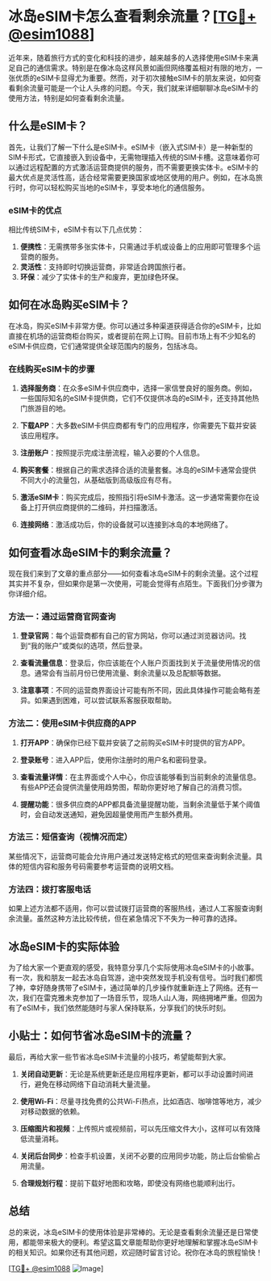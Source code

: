# 冰岛eSIM卡怎么查看剩余流量？[[TG💪+ @esim1088](https://t.me/s/esim1088)]

近年来，随着旅行方式的变化和科技的进步，越来越多的人选择使用eSIM卡来满足自己的通信需求。特别是在像冰岛这样风景如画但网络覆盖相对有限的地方，一张优质的eSIM卡显得尤为重要。然而，对于初次接触eSIM卡的朋友来说，如何查看剩余流量可能是一个让人头疼的问题。今天，我们就来详细聊聊冰岛eSIM卡的使用方法，特别是如何查看剩余流量。

## 什么是eSIM卡？

首先，让我们了解一下什么是eSIM卡。eSIM卡（嵌入式SIM卡）是一种新型的SIM卡形式，它直接嵌入到设备中，无需物理插入传统的SIM卡槽。这意味着你可以通过远程配置的方式激活运营商提供的服务，而不需要更换实体卡。eSIM卡的最大优点是灵活性高，适合经常需要更换国家或地区使用的用户。例如，在冰岛旅行时，你可以轻松购买当地的eSIM卡，享受本地化的通信服务。

### eSIM卡的优点

相比传统SIM卡，eSIM卡有以下几点优势：

1. **便携性**：无需携带多张实体卡，只需通过手机或设备上的应用即可管理多个运营商的服务。
2. **灵活性**：支持即时切换运营商，非常适合跨国旅行者。
3. **环保**：减少了实体卡的生产和废弃，更加绿色环保。

## 如何在冰岛购买eSIM卡？

在冰岛，购买eSIM卡非常方便。你可以通过多种渠道获得适合你的eSIM卡，比如直接在机场的运营商柜台购买，或者提前在网上订购。目前市场上有不少知名的eSIM卡供应商，它们通常提供全球范围内的服务，包括冰岛。

### 在线购买eSIM卡的步骤

1. **选择服务商**：在众多eSIM卡供应商中，选择一家信誉良好的服务商。例如，一些国际知名的eSIM卡提供商，它们不仅提供冰岛的eSIM卡，还支持其他热门旅游目的地。
   
2. **下载APP**：大多数eSIM卡供应商都有专门的应用程序，你需要先下载并安装该应用程序。

3. **注册账户**：按照提示完成注册流程，输入必要的个人信息。

4. **购买套餐**：根据自己的需求选择合适的流量套餐。冰岛的eSIM卡通常会提供不同大小的流量包，从基础版到高级版应有尽有。

5. **激活eSIM卡**：购买完成后，按照指引将eSIM卡激活。这一步通常需要你在设备上打开供应商提供的二维码，并扫描激活。

6. **连接网络**：激活成功后，你的设备就可以连接到冰岛的本地网络了。

## 如何查看冰岛eSIM卡的剩余流量？

现在我们来到了文章的重点部分——如何查看冰岛eSIM卡的剩余流量。这个过程其实并不复杂，但如果你是第一次使用，可能会觉得有点陌生。下面我们分步骤为你详细介绍。

### 方法一：通过运营商官网查询

1. **登录官网**：每个运营商都有自己的官方网站，你可以通过浏览器访问。找到“我的账户”或类似的选项，然后登录。

2. **查看流量信息**：登录后，你应该能在个人账户页面找到关于流量使用情况的信息。通常会有当前月份已使用流量、剩余流量以及总配额等数据。

3. **注意事项**：不同的运营商界面设计可能有所不同，因此具体操作可能会略有差异。如果遇到困难，可以尝试联系客服获取帮助。

### 方法二：使用eSIM卡供应商的APP

1. **打开APP**：确保你已经下载并安装了之前购买eSIM卡时提供的官方APP。

2. **登录账号**：进入APP后，使用你注册时的用户名和密码登录。

3. **查看流量详情**：在主界面或个人中心，你应该能够看到当前剩余的流量信息。有些APP还会提供流量使用趋势图，帮助你更好地了解自己的消费习惯。

4. **提醒功能**：很多供应商的APP都具备流量提醒功能，当剩余流量低于某个阈值时，会自动发送通知，避免因超量使用而产生额外费用。

### 方法三：短信查询（视情况而定）

某些情况下，运营商可能会允许用户通过发送特定格式的短信来查询剩余流量。具体的短信内容和服务号码需要参考运营商的说明文档。

### 方法四：拨打客服电话

如果上述方法都不适用，你可以尝试拨打运营商的客服热线，通过人工客服查询剩余流量。虽然这种方法比较传统，但在紧急情况下不失为一种可靠的选择。

## 冰岛eSIM卡的实际体验

为了给大家一个更直观的感受，我特意分享几个实际使用冰岛eSIM卡的小故事。有一次，我和朋友一起去冰岛自驾游，途中突然发现手机没有信号。当时我们都慌了神，幸好随身携带了eSIM卡，通过简单的几步操作就重新连上了网络。还有一次，我们在雷克雅未克参加了一场音乐节，现场人山人海，网络拥堵严重。但因为有了eSIM卡，我们依然能随时与家人保持联系，分享我们的快乐时刻。

## 小贴士：如何节省冰岛eSIM卡的流量？

最后，再给大家一些节省冰岛eSIM卡流量的小技巧，希望能帮到大家。

1. **关闭自动更新**：无论是系统更新还是应用程序更新，都可以手动设置时间进行，避免在移动网络下自动消耗大量流量。

2. **使用Wi-Fi**：尽量寻找免费的公共Wi-Fi热点，比如酒店、咖啡馆等地方，减少对移动数据的依赖。

3. **压缩图片和视频**：上传照片或视频前，可以先压缩文件大小，这样可以有效降低流量消耗。

4. **关闭后台同步**：检查手机设置，关闭不必要的应用同步功能，防止后台偷偷占用流量。

5. **合理规划行程**：提前下载好地图和攻略，即使没有网络也能顺利出行。

## 总结

总的来说，冰岛eSIM卡的使用体验是非常棒的。无论是查看剩余流量还是日常使用，都能带来极大的便利。希望这篇文章能帮助你更好地理解和掌握冰岛eSIM卡的相关知识。如果你还有其他问题，欢迎随时留言讨论。祝你在冰岛的旅程愉快！

[[TG💪+ @esim1088](https://t.me/s/esim1088) ![Image](https://i.postimg.cc/4NQfJmqS/Snipaste-2025-05-13-00-14-12.png)]